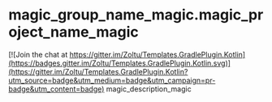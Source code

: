 # magic_group_name_magic.magic_project_name_magic

[![Join the chat at https://gitter.im/Zoltu/Templates.GradlePlugin.Kotlin](https://badges.gitter.im/Zoltu/Templates.GradlePlugin.Kotlin.svg)](https://gitter.im/Zoltu/Templates.GradlePlugin.Kotlin?utm_source=badge&utm_medium=badge&utm_campaign=pr-badge&utm_content=badge)
magic_description_magic
